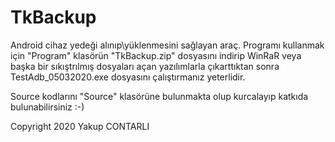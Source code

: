 # TkBackup
Android cihaz yedeği alınıp\yüklenmesini sağlayan araç.
Programı kullanmak için "Program" klasörün "TkBackup.zip" dosyasını indirip WinRaR veya başka bir sıkıştrılmış dosyaları açan yazılımlarla çıkarttıktan sonra TestAdb_05032020.exe dosyasını çalıştırmanız yeterlidir.

Source kodlarını "Source" klasörüne bulunmakta olup kurcalayıp katkıda bulunabilirsiniz :-)

Copyright 2020 Yakup CONTARLI
